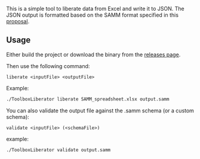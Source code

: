 This is a simple tool to liberate data from Excel and write it to JSON.
The JSON output is formatted based on the SAMM format specified in this [proposal](https://github.com/DRaichev/SAMM-Assessment-Format).

## Usage

Either build the project or download the binary from the [releases page](https://github.com/DRaichev/ToolboxLiberator/releases).

Then use the following command:
```
liberate <inputFile> <outputFile>
```

Example:

```bash
./ToolboxLiberator liberate SAMM_spreadsheet.xlsx output.samm
```

You can also validate the output file against the .samm schema (or a custom schema):
```
validate <inputFile> (<schemaFile>)
```
example:
```bash
./ToolboxLiberator validate output.samm
```
